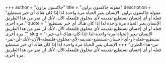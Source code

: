 +++
author = "جاكسون براون"
title = "مقولة جاكسون براون"
description = "مقولة جاكسون براون: الإنسان يعبر الحياة مرة واحدة لذا إذا كان هناك أي خير تستطيع فعله أو أي إحسان تستطيع تقديمه لأي مخلوق فلتفعله الآن، لأنك لن تمر من هذا الطريق مرة أخرى."
quote = '''الإنسان يعبر الحياة مرة واحدة لذا إذا كان هناك أي خير تستطيع فعله أو أي إحسان تستطيع تقديمه لأي مخلوق فلتفعله الآن، لأنك لن تمر من هذا الطريق مرة أخرى.'''
slug = "الإنسان-يعبر-الحياة-مرة-واحدة-لذا-إذا-كان-هناك-أي-خير-تستطيع-فعله-أو-أي-إحسان-تستطيع-تقديمه-لأي-مخلوق-فلتفعله-الآن،-لأنك-لن-تمر-من-هذا-الطري"
+++
الإنسان يعبر الحياة مرة واحدة لذا إذا كان هناك أي خير تستطيع فعله أو أي إحسان تستطيع تقديمه لأي مخلوق فلتفعله الآن، لأنك لن تمر من هذا الطريق مرة أخرى.
